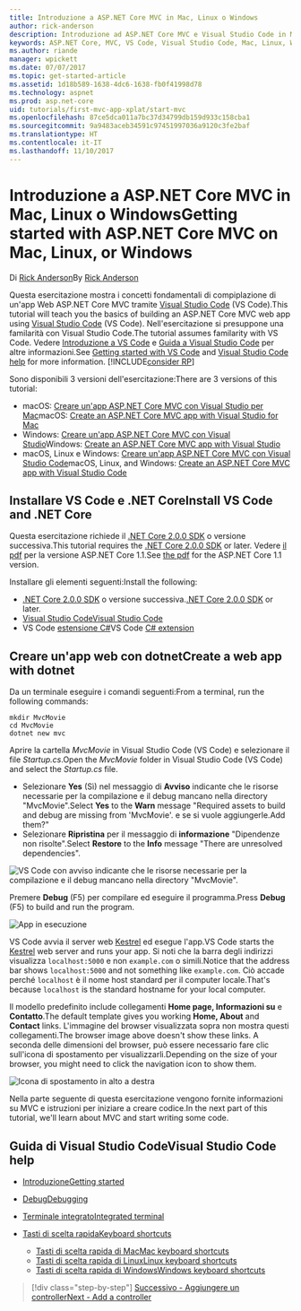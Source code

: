 ```yaml
---
title: Introduzione a ASP.NET Core MVC in Mac, Linux o Windows
author: rick-anderson
description: Introduzione ad ASP.NET Core MVC e Visual Studio Code in Mac, Linux e Windows
keywords: ASP.NET Core, MVC, VS Code, Visual Studio Code, Mac, Linux, Windows
ms.author: riande
manager: wpickett
ms.date: 07/07/2017
ms.topic: get-started-article
ms.assetid: 1d18b589-1638-4dc6-1638-fb0f41998d78
ms.technology: aspnet
ms.prod: asp.net-core
uid: tutorials/first-mvc-app-xplat/start-mvc
ms.openlocfilehash: 87ce5dca011a7bc37d34799db159d933c158cba1
ms.sourcegitcommit: 9a9483aceb34591c97451997036a9120c3fe2baf
ms.translationtype: HT
ms.contentlocale: it-IT
ms.lasthandoff: 11/10/2017
---
```

# <a name="getting-started-with-aspnet-core-mvc--on-mac-linux-or-windows"></a><span data-ttu-id="ed97f-104">Introduzione a ASP.NET Core MVC in Mac, Linux o Windows</span><span class="sxs-lookup"><span data-stu-id="ed97f-104">Getting started with ASP.NET Core MVC  on Mac, Linux, or Windows</span></span>

<span data-ttu-id="ed97f-105">Di [Rick Anderson](https://twitter.com/RickAndMSFT)</span><span class="sxs-lookup"><span data-stu-id="ed97f-105">By [Rick Anderson](https://twitter.com/RickAndMSFT)</span></span>

<span data-ttu-id="ed97f-106">Questa esercitazione mostra i concetti fondamentali di compiplazione di un'app Web ASP.NET Core MVC tramite [Visual Studio Code](https://code.visualstudio.com) (VS Code).</span><span class="sxs-lookup"><span data-stu-id="ed97f-106">This tutorial will teach you the basics of building an ASP.NET Core MVC web app using [Visual Studio Code](https://code.visualstudio.com) (VS Code).</span></span> <span data-ttu-id="ed97f-107">Nell'esercitazione si presuppone una familarità con Visual Studio Code.</span><span class="sxs-lookup"><span data-stu-id="ed97f-107">The tutorial assumes familarity with VS Code.</span></span> <span data-ttu-id="ed97f-108">Vedere [Introduzione a VS Code](https://code.visualstudio.com/docs) e [Guida a Visual Studio Code](#visual-studio-code-help) per altre informazioni.</span><span class="sxs-lookup"><span data-stu-id="ed97f-108">See [Getting started with VS Code](https://code.visualstudio.com/docs) and [Visual Studio Code help](#visual-studio-code-help) for more information.</span></span> [!INCLUDE[consider RP](../../includes/razor.md)]

<span data-ttu-id="ed97f-109">Sono disponibili 3 versioni dell'esercitazione:</span><span class="sxs-lookup"><span data-stu-id="ed97f-109">There are 3 versions of this tutorial:</span></span>

* <span data-ttu-id="ed97f-110">macOS: [Creare un'app ASP.NET Core MVC con Visual Studio per Mac](xref:tutorials/first-mvc-app-mac/start-mvc)</span><span class="sxs-lookup"><span data-stu-id="ed97f-110">macOS: [Create an ASP.NET Core MVC app with Visual Studio for Mac](xref:tutorials/first-mvc-app-mac/start-mvc)</span></span>
* <span data-ttu-id="ed97f-111">Windows: [Creare un'app ASP.NET Core MVC con Visual Studio](xref:tutorials/first-mvc-app/start-mvc)</span><span class="sxs-lookup"><span data-stu-id="ed97f-111">Windows: [Create an ASP.NET Core MVC app with Visual Studio](xref:tutorials/first-mvc-app/start-mvc)</span></span>
* <span data-ttu-id="ed97f-112">macOS, Linux e Windows: [Creare un'app ASP.NET Core MVC con Visual Studio Code](xref:tutorials/first-mvc-app-xplat/start-mvc)</span><span class="sxs-lookup"><span data-stu-id="ed97f-112">macOS, Linux, and Windows: [Create an ASP.NET Core MVC app with Visual Studio Code](xref:tutorials/first-mvc-app-xplat/start-mvc)</span></span> 

## <a name="install-vs-code-and-net-core"></a><span data-ttu-id="ed97f-113">Installare VS Code e .NET Core</span><span class="sxs-lookup"><span data-stu-id="ed97f-113">Install VS Code and .NET Core</span></span>

<span data-ttu-id="ed97f-114">Questa esercitazione richiede il [.NET Core 2.0.0 SDK](https://www.microsoft.com/net/core) o versione successiva.</span><span class="sxs-lookup"><span data-stu-id="ed97f-114">This tutorial requires the [.NET Core 2.0.0 SDK](https://www.microsoft.com/net/core) or later.</span></span> <span data-ttu-id="ed97f-115">Vedere [il pdf](https://github.com/aspnet/Docs/blob/master/aspnetcore/tutorials/first-mvc-app-mac/start-mvc/8-23-17.pdf) per la versione ASP.NET Core 1.1.</span><span class="sxs-lookup"><span data-stu-id="ed97f-115">See [the pdf](https://github.com/aspnet/Docs/blob/master/aspnetcore/tutorials/first-mvc-app-mac/start-mvc/8-23-17.pdf) for the ASP.NET Core 1.1 version.</span></span>

<span data-ttu-id="ed97f-116">Installare gli elementi seguenti:</span><span class="sxs-lookup"><span data-stu-id="ed97f-116">Install the following:</span></span>

* <span data-ttu-id="ed97f-117">[.NET Core 2.0.0 SDK](https://www.microsoft.com/net/core) o versione successiva.</span><span class="sxs-lookup"><span data-stu-id="ed97f-117">[.NET Core 2.0.0 SDK](https://www.microsoft.com/net/core) or later.</span></span>
* [<span data-ttu-id="ed97f-118">Visual Studio Code</span><span class="sxs-lookup"><span data-stu-id="ed97f-118">Visual Studio Code</span></span>](https://code.visualstudio.com)
* <span data-ttu-id="ed97f-119">VS Code [estensione C#](https://marketplace.visualstudio.com/items?itemName=ms-vscode.csharp)</span><span class="sxs-lookup"><span data-stu-id="ed97f-119">VS Code [C# extension](https://marketplace.visualstudio.com/items?itemName=ms-vscode.csharp)</span></span> 

## <a name="create-a-web-app-with-dotnet"></a><span data-ttu-id="ed97f-120">Creare un'app web con dotnet</span><span class="sxs-lookup"><span data-stu-id="ed97f-120">Create a web app with dotnet</span></span>

<span data-ttu-id="ed97f-121">Da un terminale eseguire i comandi seguenti:</span><span class="sxs-lookup"><span data-stu-id="ed97f-121">From a terminal, run the following commands:</span></span>

```console
mkdir MvcMovie
cd MvcMovie
dotnet new mvc
```

<span data-ttu-id="ed97f-122">Aprire la cartella *MvcMovie* in Visual Studio Code (VS Code) e selezionare il file *Startup.cs*.</span><span class="sxs-lookup"><span data-stu-id="ed97f-122">Open the *MvcMovie* folder in Visual Studio Code (VS Code) and select the *Startup.cs* file.</span></span>

- <span data-ttu-id="ed97f-123">Selezionare **Yes** (Sì) nel messaggio di **Avviso** indicante che le risorse necessarie per la compilazione e il debug mancano nella directory "MvcMovie".</span><span class="sxs-lookup"><span data-stu-id="ed97f-123">Select **Yes** to the **Warn** message "Required assets to build and debug are missing from 'MvcMovie'.</span></span> <span data-ttu-id="ed97f-124">e se si vuole aggiungerle.</span><span class="sxs-lookup"><span data-stu-id="ed97f-124">Add them?"</span></span>
- <span data-ttu-id="ed97f-125">Selezionare **Ripristina** per il messaggio di **informazione** "Dipendenze non risolte".</span><span class="sxs-lookup"><span data-stu-id="ed97f-125">Select **Restore** to the **Info** message "There are unresolved dependencies".</span></span>

![VS Code con avviso indicante che le risorse necessarie per la compilazione e il debug mancano nella directory "MvcMovie".](../web-api-vsc/_static/vsc_restore.png)

<span data-ttu-id="ed97f-129">Premere **Debug** (F5) per compilare ed eseguire il programma.</span><span class="sxs-lookup"><span data-stu-id="ed97f-129">Press **Debug** (F5) to build and run the program.</span></span>

![App in esecuzione](../first-mvc-app/start-mvc/_static/1.png)

<span data-ttu-id="ed97f-131">VS Code avvia il server web [Kestrel](xref:fundamentals/servers/kestrel) ed esegue l'app.</span><span class="sxs-lookup"><span data-stu-id="ed97f-131">VS Code starts the [Kestrel](xref:fundamentals/servers/kestrel) web server and runs your app.</span></span> <span data-ttu-id="ed97f-132">Si noti che la barra degli indirizzi visualizza `localhost:5000` e non `example.com` o simili.</span><span class="sxs-lookup"><span data-stu-id="ed97f-132">Notice that the address bar shows `localhost:5000` and not something like `example.com`.</span></span> <span data-ttu-id="ed97f-133">Ciò accade perché `localhost` è il nome host standard per il computer locale.</span><span class="sxs-lookup"><span data-stu-id="ed97f-133">That's because `localhost` is the standard hostname for your local computer.</span></span>

<span data-ttu-id="ed97f-134">Il modello predefinito include collegamenti **Home page, Informazioni su** e **Contatto**.</span><span class="sxs-lookup"><span data-stu-id="ed97f-134">The default template gives you working **Home, About** and **Contact** links.</span></span> <span data-ttu-id="ed97f-135">L'immagine del browser visualizzata sopra non mostra questi collegamenti.</span><span class="sxs-lookup"><span data-stu-id="ed97f-135">The browser image above doesn't show these links.</span></span> <span data-ttu-id="ed97f-136">A seconda delle dimensioni del browser, può essere necessario fare clic sull'icona di spostamento per visualizzarli.</span><span class="sxs-lookup"><span data-stu-id="ed97f-136">Depending on the size of your browser, you might need to click the navigation icon to show them.</span></span>

![Icona di spostamento in alto a destra](../first-mvc-app/start-mvc/_static/2.png)

<span data-ttu-id="ed97f-138">Nella parte seguente di questa esercitazione vengono fornite informazioni su MVC e istruzioni per iniziare a creare codice.</span><span class="sxs-lookup"><span data-stu-id="ed97f-138">In the next part of this tutorial, we'll learn about MVC and start writing some code.</span></span>

## <a name="visual-studio-code-help"></a><span data-ttu-id="ed97f-139">Guida di Visual Studio Code</span><span class="sxs-lookup"><span data-stu-id="ed97f-139">Visual Studio Code help</span></span>

- [<span data-ttu-id="ed97f-140">Introduzione</span><span class="sxs-lookup"><span data-stu-id="ed97f-140">Getting started</span></span>](https://code.visualstudio.com/docs)
- [<span data-ttu-id="ed97f-141">Debug</span><span class="sxs-lookup"><span data-stu-id="ed97f-141">Debugging</span></span>](https://code.visualstudio.com/docs/editor/debugging)
- [<span data-ttu-id="ed97f-142">Terminale integrato</span><span class="sxs-lookup"><span data-stu-id="ed97f-142">Integrated terminal</span></span>](https://code.visualstudio.com/docs/editor/integrated-terminal)
- [<span data-ttu-id="ed97f-143">Tasti di scelta rapida</span><span class="sxs-lookup"><span data-stu-id="ed97f-143">Keyboard shortcuts</span></span>](https://code.visualstudio.com/docs/getstarted/keybindings#_keyboard-shortcuts-reference)

  - [<span data-ttu-id="ed97f-144">Tasti di scelta rapida di Mac</span><span class="sxs-lookup"><span data-stu-id="ed97f-144">Mac keyboard shortcuts</span></span>](https://code.visualstudio.com/shortcuts/keyboard-shortcuts-macos.pdf)
  - [<span data-ttu-id="ed97f-145">Tasti di scelta rapida di Linux</span><span class="sxs-lookup"><span data-stu-id="ed97f-145">Linux keyboard shortcuts</span></span>](https://code.visualstudio.com/shortcuts/keyboard-shortcuts-linux.pdf)
  - [<span data-ttu-id="ed97f-146">Tasti di scelta rapida di Windows</span><span class="sxs-lookup"><span data-stu-id="ed97f-146">Windows keyboard shortcuts</span></span>](https://code.visualstudio.com/shortcuts/keyboard-shortcuts-windows.pdf)

>[!div class="step-by-step"]
[<span data-ttu-id="ed97f-147">Successivo - Aggiungere un controller</span><span class="sxs-lookup"><span data-stu-id="ed97f-147">Next - Add a controller</span></span>](adding-controller.md)
